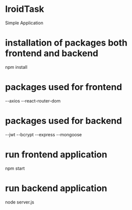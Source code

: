 # IroidTask
 Simple Application
 # installation of packages both frontend and backend
 npm install

 # packages used for frontend 
 --axios
 --react-router-dom

# packages used for backend 
 --jwt
 --bcrypt
 --express
 --mongoose

 # run frontend application
 npm start

 # run backend application
 node server.js 